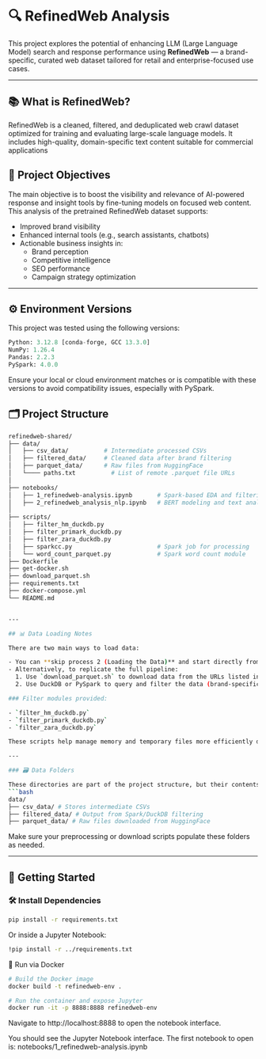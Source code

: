 # 🔍 RefinedWeb Analysis

This project explores the potential of enhancing LLM (Large Language Model) search and response performance using **RefinedWeb** — a brand-specific, curated web dataset tailored for retail and enterprise-focused use cases.

---

## 📚 What is RefinedWeb?

RefinedWeb is a cleaned, filtered, and deduplicated web crawl dataset optimized for training and evaluating large-scale language models. It includes high-quality, domain-specific text content suitable for commercial applications

## 🎯 Project Objectives

The main objective is to boost the visibility and relevance of AI-powered response and insight tools by fine-tuning models on focused web content. This analysis of the pretrained RefinedWeb dataset supports:

- Improved brand visibility  
- Enhanced internal tools (e.g., search assistants, chatbots)  
- Actionable business insights in:
  - Brand perception  
  - Competitive intelligence  
  - SEO performance  
  - Campaign strategy optimization  

---

## ⚙️ Environment Versions

This project was tested using the following versions:

```python
Python: 3.12.8 [conda-forge, GCC 13.3.0]  
NumPy: 1.26.4  
Pandas: 2.2.3  
PySpark: 4.0.0
```
Ensure your local or cloud environment matches or is compatible with these versions to avoid compatibility issues, especially with PySpark.

## 🗂️ Project Structure
```bash
refinedweb-shared/
├── data/
│   ├── csv_data/          # Intermediate processed CSVs
│   ├── filtered_data/     # Cleaned data after brand filtering
│   ├── parquet_data/      # Raw files from HuggingFace
│   └──── paths.txt          # List of remote .parquet file URLs
│
├── notebooks/
│   ├── 1_refinedweb-analysis.ipynb       # Spark-based EDA and filtering
│   ├── 2_refinedweb_analysis_nlp.ipynb   # BERT modeling and text analytics
│   
├── scripts/
│   ├── filter_hm_duckdb.py
│   ├── filter_primark_duckdb.py
│   ├── filter_zara_duckdb.py
│   ├── sparkcc.py                        # Spark job for processing
│   └── word_count_parquet.py             # Spark word count module
├── Dockerfile
├── get-docker.sh
├── download_parquet.sh
├── requirements.txt
├── docker-compose.yml
└── README.md


---

## 📊 Data Loading Notes

There are two main ways to load data:

- You can **skip process 2 (Loading the Data)** and start directly from **3. Data Exploration**, using the pre-downloaded files and filters.
- Alternatively, to replicate the full pipeline:
  1. Use `download_parquet.sh` to download data from the URLs listed in `data/paths.txt`.
  2. Use DuckDB or PySpark to query and filter the data (brand-specific scripts are in the `scripts/` folder).

### Filter modules provided:

- `filter_hm_duckdb.py`  
- `filter_primark_duckdb.py`  
- `filter_zara_duckdb.py`  

These scripts help manage memory and temporary files more efficiently during preprocessing.

---

### 🗃️ Data Folders

These directories are part of the project structure, but their contents (e.g., `.csv`, `.parquet`) are excluded from version control via `.gitignore`. You will find `.gitkeep` files to preserve their presence in the repository:
```bash
data/
├── csv_data/ # Stores intermediate CSVs
├── filtered_data/ # Output from Spark/DuckDB filtering
├── parquet_data/ # Raw files downloaded from HuggingFace
```

Make sure your preprocessing or download scripts populate these folders as needed.

---

## 🚀 Getting Started

### 🛠️ Install Dependencies

```bash
pip install -r requirements.txt
```
Or inside a Jupyter Notebook:
```bash
!pip install -r ../requirements.txt
```


🐳 Run via Docker
```bash
# Build the Docker image
docker build -t refinedweb-env .

# Run the container and expose Jupyter
docker run -it -p 8888:8888 refinedweb-env
```

Navigate to http://localhost:8888 to open the notebook interface.

You should see the Jupyter Notebook interface. The first notebook to open is:
notebooks/1_refinedweb-analysis.ipynb


